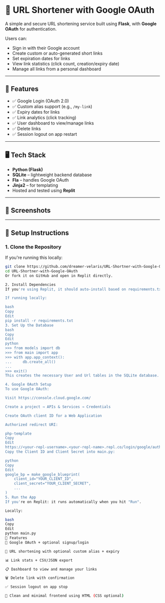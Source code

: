 # 🔗 URL Shortener with Google OAuth

A simple and secure URL shortening service built using **Flask**, with **Google OAuth** for authentication.

Users can:
- Sign in with their Google account
- Create custom or auto-generated short links
- Set expiration dates for links
- View link statistics (click count, creation/expiry date)
- Manage all links from a personal dashboard

---

## 🚀 Features

- ✅ Google Login (OAuth 2.0)
- ✅ Custom alias support (e.g., `/my-link`)
- ✅ Expiry dates for links
- ✅ Link analytics (click tracking)
- ✅ User dashboard to view/manage links
- ✅ Delete links
- ✅ Session logout on app restart

---

## 🖥️ Tech Stack

- **Python (Flask)**
- **SQLite** – lightweight backend database
- **Fla** – handles Google OAuth
- **Jinja2** – for templating
- Hosted and tested using **Replit**

---

## 📸 Screenshots

<!-- Optional: Include screenshots of the interface here -->

---

## 🚀 Setup Instructions

### 1. Clone the Repository

If you're running this locally:

```bash
git clone https://github.com/dreamer-velaris/URL-Shortner-with-Google-OAuth.git
cd URL-Shortner-with-Google-OAuth
Or fork it on GitHub and open in Replit directly.

2. Install Dependencies
If you're using Replit, it should auto-install based on requirements.txt.

If running locally:

bash
Copy
Edit
pip install -r requirements.txt
3. Set Up the Database
bash
Copy
Edit
python
>>> from models import db
>>> from main import app
>>> with app.app_context():
...     db.create_all()
... 
>>> exit()
This creates the necessary User and Url tables in the SQLite database.

4. Google OAuth Setup
To use Google OAuth:

Visit https://console.cloud.google.com/

Create a project → APIs & Services → Credentials

Create OAuth client ID for a Web Application

Authorized redirect URI:

php-template
Copy
Edit
https://<your-repl-username>.<your-repl-name>.repl.co/login/google/authorized
Copy the Client ID and Client Secret into main.py:

python
Copy
Edit
google_bp = make_google_blueprint(
    client_id="YOUR_CLIENT_ID",
    client_secret="YOUR_CLIENT_SECRET",
    ...
)
5. Run the App
If you're on Replit: it runs automatically when you hit "Run".

Locally:

bash
Copy
Edit
python main.py
📌 Features
🔐 Google OAuth + optional signup/login

🔗 URL shortening with optional custom alias + expiry

📊 Link stats + CSV/JSON export

📋 Dashboard to view and manage your links

🗑️ Delete link with confirmation

✅ Session logout on app stop

🎨 Clean and minimal frontend using HTML (CSS optional)
